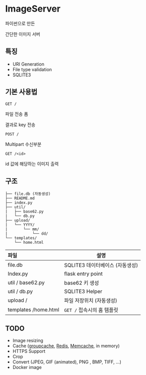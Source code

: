 # ImageServer

파이썬으로 만든

간단한 이미지 서버



## 특징

+ URI Generation
+ File type validation
+ SQLITE3



## 기본 사용법

`GET /`

파일 전송 폼

결과로 key 전송



`POST /`

Multipart 수신부분



`GET /<id>`

id 값에 해당하는 이미지 출력



## 구조

```
├── file.db	(자동생성)
├── README.md
├── index.py
├── util/
|   ├── base62.py
|   └── db.py
├── upload/
|   └── YYYY/
|		└── mm/
|			└── dd/
└── templates/
    └── home.html
```

| 파일                 | 설명                            |
| :------------------- | ------------------------------- |
| file.db              | SQLITE3 데이터베이스 (자동생성) |
| Index.py             | flask entry point               |
| util / base62.py     | base62 키 생성                  |
| util / db.py         | SQLITE3 Helper                  |
| upload /             | 파일 저장위치 (자동생성)        |
| templates /home.html | `GET /` 접속시의 홈 템플릿      |



## TODO

+ Image resizing
+ Cache ([groupcache](https://github.com/golang/groupcache), [Redis](https://github.com/garyburd/redigo), [Memcache](https://github.com/bradfitz/gomemcache), in memory)
+ HTTPS Support
+ Crop
+ Convert (JPEG, GIF (animated), PNG , BMP, TIFF, ...)
+ Docker image


